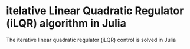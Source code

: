 # itelative Linear Quadratic Regulator (iLQR) algorithm in Julia
The iterative linear quadratic regulator (iLQR) control is solved in Julia
